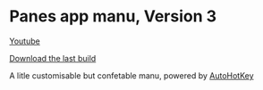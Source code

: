 # Panes app manu, Version 3

[Youtube](https://www.youtube.com/watch?v=zmcaFThOKlw)

[Download the last build](https://github.com/AiTechEye/Panes/releases)

A litle customisable but confetable manu, powered by [AutoHotKey](https://www.autohotkey.com/)

